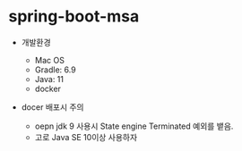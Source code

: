 # spring-boot-msa

* 개발환경
  - Mac OS
  - Gradle: 6.9
  - Java: 11
  - docker

* docer 배포시 주의
  - oepn jdk 9 사용시 State engine Terminated 예외를 뱉음.
  - 고로 Java SE 10이상 사용하자 





